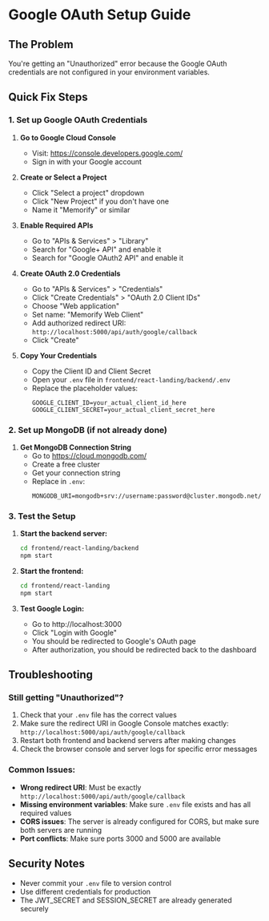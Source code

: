 # Google OAuth Setup Guide

## The Problem
You're getting an "Unauthorized" error because the Google OAuth credentials are not configured in your environment variables.

## Quick Fix Steps

### 1. Set up Google OAuth Credentials

1. **Go to Google Cloud Console**
   - Visit: https://console.developers.google.com/
   - Sign in with your Google account

2. **Create or Select a Project**
   - Click "Select a project" dropdown
   - Click "New Project" if you don't have one
   - Name it "Memorify" or similar

3. **Enable Required APIs**
   - Go to "APIs & Services" > "Library"
   - Search for "Google+ API" and enable it
   - Search for "Google OAuth2 API" and enable it

4. **Create OAuth 2.0 Credentials**
   - Go to "APIs & Services" > "Credentials"
   - Click "Create Credentials" > "OAuth 2.0 Client IDs"
   - Choose "Web application"
   - Set name: "Memorify Web Client"
   - Add authorized redirect URI: `http://localhost:5000/api/auth/google/callback`
   - Click "Create"

5. **Copy Your Credentials**
   - Copy the Client ID and Client Secret
   - Open your `.env` file in `frontend/react-landing/backend/.env`
   - Replace the placeholder values:
     ```
     GOOGLE_CLIENT_ID=your_actual_client_id_here
     GOOGLE_CLIENT_SECRET=your_actual_client_secret_here
     ```

### 2. Set up MongoDB (if not already done)

1. **Get MongoDB Connection String**
   - Go to https://cloud.mongodb.com/
   - Create a free cluster
   - Get your connection string
   - Replace in `.env`:
     ```
     MONGODB_URI=mongodb+srv://username:password@cluster.mongodb.net/memorify
     ```

### 3. Test the Setup

1. **Start the backend server:**
   ```bash
   cd frontend/react-landing/backend
   npm start
   ```

2. **Start the frontend:**
   ```bash
   cd frontend/react-landing
   npm start
   ```

3. **Test Google Login:**
   - Go to http://localhost:3000
   - Click "Login with Google"
   - You should be redirected to Google's OAuth page
   - After authorization, you should be redirected back to the dashboard

## Troubleshooting

### Still getting "Unauthorized"?
1. Check that your `.env` file has the correct values
2. Make sure the redirect URI in Google Console matches exactly: `http://localhost:5000/api/auth/google/callback`
3. Restart both frontend and backend servers after making changes
4. Check the browser console and server logs for specific error messages

### Common Issues:
- **Wrong redirect URI**: Must be exactly `http://localhost:5000/api/auth/google/callback`
- **Missing environment variables**: Make sure `.env` file exists and has all required values
- **CORS issues**: The server is already configured for CORS, but make sure both servers are running
- **Port conflicts**: Make sure ports 3000 and 5000 are available

## Security Notes
- Never commit your `.env` file to version control
- Use different credentials for production
- The JWT_SECRET and SESSION_SECRET are already generated securely
